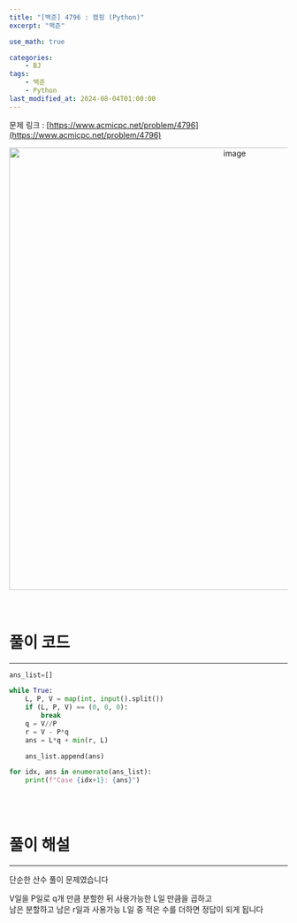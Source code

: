 ```yaml
---
title: "[백준] 4796 : 캠핑 (Python)"
excerpt: "백준"

use_math: true

categories:
    - BJ
tags:
    - 백준
    - Python
last_modified_at: 2024-08-04T01:00:00
---
```


<!--bundle exec jekyll serve : 임시 확인-->

문제 링크 : [https://www.acmicpc.net/problem/4796](https://www.acmicpc.net/problem/4796)
<br>
<center><img width="800" alt="image" src="https://github.com/user-attachments/assets/9e215485-d9d4-41f6-9130-60132dfb6bf4"></center>
<br>
<br>

# 풀이 코드
---
```python
ans_list=[]

while True:
    L, P, V = map(int, input().split())
    if (L, P, V) == (0, 0, 0):
        break
    q = V//P
    r = V - P*q
    ans = L*q + min(r, L)

    ans_list.append(ans)

for idx, ans in enumerate(ans_list):
    print(f"Case {idx+1}: {ans}")
```
<br>
<br>

# 풀이 해설
---
단순한 산수 풀이 문제였습니다<br>

V일을 P일로 q개 만큼 분할한 뒤 사용가능한 L일 만큼을 곱하고<br>
남은 분할하고 남은 r일과 사용가능 L일 중 적은 수를 더하면 정답이 되게 됩니다<br>